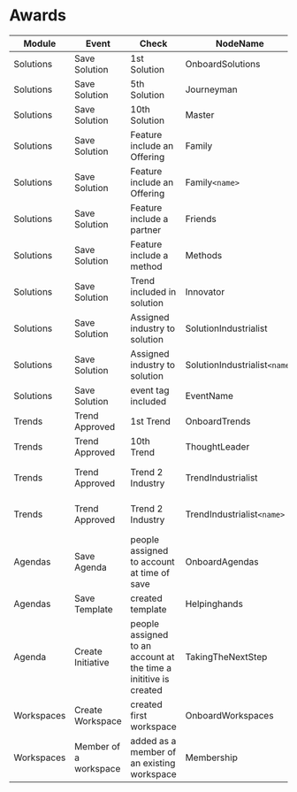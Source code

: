 # Awards

|Module|Event|Check|NodeName|Shortname|Description|
|----|----|----|----|----|----|
|Solutions|Save Solution|1st Solution|OnboardSolutions|Onboard Solutions|Submitted first solution
|Solutions|Save Solution|5th Solution|Journeyman|Journeyman|Submitted 5th solution
|Solutions|Save Solution|10th Solution|Master|Master|Submitted 10th solution
|Solutions|Save Solution|Feature include an Offering|Family|Keep it in the family|TDB
|Solutions|Save Solution|Feature include an Offering|Family`<name>`|Keep it in the family `<name of family>`|TDB
|Solutions|Save Solution|Feature include a partner|Friends|We are all friends here|TDB
|Solutions|Save Solution|Feature include a method|Methods|Methods|It’s not what I do, it’s how I do it
|Solutions|Save Solution|Trend included in solution|Innovator|Innovator|TBD
|Solutions|Save Solution|Assigned industry to solution|SolutionIndustrialist|Solution Industrialist|Submit your first solution for a named industry
|Solutions|Save Solution|Assigned industry to solution|SolutionIndustrialist`<name>`|Solution Industrialist `<name>`|Submit your first solution for a named industry
|Solutions|Save Solution|event tag included|EventName|EventName|EventDescription
|Trends|Trend Approved|1st Trend|OnboardTrends|Onboard Trends|Submitted first trend
|Trends|Trend Approved|10th Trend|ThoughtLeader|ThoughtLeader|Submitted 10th trend
|Trends|Trend Approved|Trend 2 Industry|TrendIndustrialist|Trend Industrialist|Submit your first trend for a named industry
|Trends|Trend Approved|Trend 2 Industry|TrendIndustrialist`<name>`|Trend Industrialist `<name>`|Submit your first trend for a named industry
|Agendas|Save Agenda|people assigned to account at time of save|OnboardAgendas|Onboard Agendas|Member of an account team with an innovation agenda
|Agendas|Save Template|created template|Helpinghands|Helping hands|Create your first agenda template
|Agenda|Create Initiative|people assigned to an account at the time a inititive is created|TakingTheNextStep|Taking the next step|Member of an account team who have created a strategic initiative
|Workspaces|Create Workspace|created first workspace|OnboardWorkspaces|Onboard Workspaces|Created first workspace
|Workspaces|Member of a workspace|added as a member of an existing workspace|Membership|Membership|added as a member of an existing workspace



